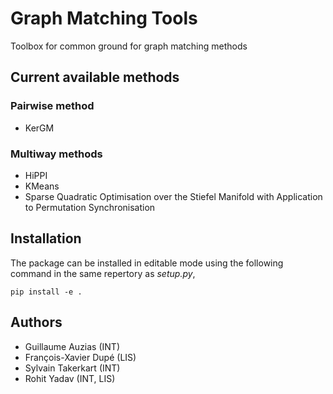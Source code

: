 # Graph Matching Tools

Toolbox for common ground for graph matching methods

## Current available methods

### Pairwise method

- KerGM

### Multiway methods

- HiPPI
- KMeans
- Sparse Quadratic Optimisation over the Stiefel Manifold with Application to Permutation Synchronisation

## Installation

The package can be installed in editable mode using the following command in the same repertory as *setup.py*,
```
pip install -e .
```

## Authors
- Guillaume Auzias (INT)
- François-Xavier Dupé (LIS)
- Sylvain Takerkart (INT)
- Rohit Yadav (INT, LIS)
